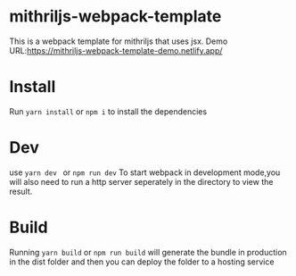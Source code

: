 # mithriljs-webpack-template

This is a webpack template for mithriljs that uses jsx.
Demo URL:https://mithriljs-webpack-template-demo.netlify.app/

# Install

Run ` yarn install ` or ` npm i ` to install the dependencies

# Dev
use 
`yarn dev ` or  ` npm run dev `
To start webpack in development mode,you will also need to run a http server seperately in the directory to view the result.

# Build

Running ` yarn build ` or ` npm run build ` will generate the bundle in production in the dist folder and then you can deploy the folder to a hosting service
